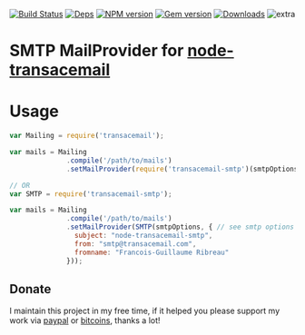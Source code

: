 [![Build Status](https://img.shields.io/circleci/project/Redsmin/node-transacemail-smtp.svg)](https://circleci.com/gh/Redsmin/transacemail-smtp/) [![Deps](	https://img.shields.io/david/Redsmin/node-transacemail-smtp.svg)](https://david-dm.org/Redsmin/transacemail-smtp) [![NPM version](https://img.shields.io/npm/v/mailchecker.svg)](http://badge.fury.io/js/mailchecker) [![Gem version](https://img.shields.io/gem/v/ruby-mailchecker.svg)](http://badge.fury.io/js/mailchecker) [![Downloads](http://img.shields.io/npm/dm/mailchecker.svg)](https://www.npmjs.com/package/mailchecker) ![extra](https://img.shields.io/badge/actively%20maintained-yes-ff69b4.svg)

SMTP MailProvider for [node-transacemail](https://github.com/FGRibreau/node-transacemail)
===========================================

Usage
=====

```JavaScript
var Mailing = require('transacemail');

var mails = Mailing
              .compile('/path/to/mails')
              .setMailProvider(require('transacemail-smtp')(smtpOptions)); // see smtp options at https://github.com/nodemailer/nodemailer#set-up-smtp

// OR
var SMTP = require('transacemail-smtp');

var mails = Mailing
              .compile('/path/to/mails')
              .setMailProvider(SMTP(smtpOptions, { // see smtp options at https://github.com/nodemailer/nodemailer#set-up-smtp
                subject: "node-transacemail-smtp",
                from: "smtp@transacemail.com",
                fromname: "Francois-Guillaume Ribreau"
              }));
```

## Donate

I maintain this project in my free time, if it helped you please support my work via [paypal](https://paypal.me/fgribreau) or [bitcoins](https://www.coinbase.com/fgribreau), thanks a lot!
